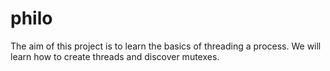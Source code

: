 # philo

The aim of this project is to learn the basics of threading a process.
We will learn how to create threads and discover mutexes.
